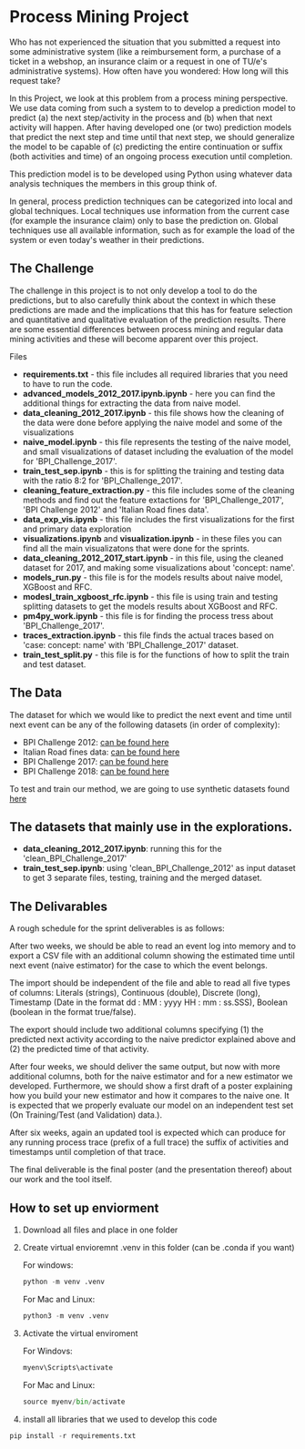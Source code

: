 # Process Mining Project

Who has not experienced the situation that you submitted a request into some administrative system (like a reimbursement form, a purchase of a ticket in a webshop, an insurance claim or a request in one of TU/e's administrative systems). How often have you wondered: How long will this request take? 

In this Project, we look at this problem from a process mining perspective. We use data coming from such a system to to develop a prediction model to predict (a) the next step/activity in the process and (b) when that next activity will happen. After having developed one (or two) prediction models that predict the next step and time until that next step, we should generalize the model to be capable of (c) predicting the entire continuation or suffix (both activities and time) of an ongoing process execution until completion.

This prediction model is to be developed using Python using whatever data analysis techniques the members in this group think of.

In general, process prediction techniques can be categorized into local and global techniques. Local techniques use information from the current case (for example the insurance claim) only to base the prediction on. Global techniques use all available information, such as for example the load of the system or even today's weather in their predictions. 

## The Challenge

The challenge in this project is to not only develop a tool to do the predictions, but to also carefully think about the context in which these predictions are made and the implications that this has for feature selection and quantitative and qualitative evaluation of the prediction results. There are some essential differences between process mining and regular data mining activities and these will become apparent over this project.

 Files

- **requirements.txt** - this file includes all required libraries that you need to have to run the code.
- **advanced_models_2012_2017.ipynb.ipynb** - here you can find the additional things for extracting the data from naive model.
- **data_cleaning_2012_2017.ipynb** - this file shows how the cleaning of the data were done before applying the naive model and some of the visualizations
- **naive_model.ipynb** - this file represents the testing of the naive model, and small visualizations of dataset including the evaluation of the model for 'BPI_Challenge_2017'.
- **train_test_sep.ipynb** - this is for splitting the training and testing data with the ratio 8:2 for 'BPI_Challenge_2017'.
- **cleaning_feature_extraction.py** - this file includes some of the cleaning methods and find out the feature extactions for 'BPI_Challenge_2017', 'BPI Challenge 2012' and 'Italian Road fines data'.
- **data_exp_vis.ipynb** - this file includes the first visualizations for the first and primary data exploration
- **visualizations.ipynb** and **visualization.ipynb** - in these files you can find all the main visualizatons that were done for the sprints.
- **data_cleaning_2012_2017_start.ipynb** - in this file, using the cleaned dataset for 2017, and making some visualizations about 'concept: name'.
- **models_run.py** - this file is for the models results about naive model, XGBoost and RFC.
- **modesl_train_xgboost_rfc.ipynb** - this file is using train and testing splitting datasets to get the models results about XGBoost and RFC.
- **pm4py_work.ipynb** - this file is for finding the process tress about 'BPI_Challenge_2017'.
- **traces_extraction.ipynb** - this file finds the actual traces based on 'case: concept: name' with 'BPI_Challenge_2017' dataset.
- **train_test_split.py** - this file is for the functions of how to split the train and test dataset.


## The Data

The dataset for which we would like to predict the next event and time until next event can be any of the following datasets (in order of complexity):

- BPI Challenge 2012: [can be found here](https://doi.org/10.4121/uuid:3926db30-f712-4394-aebc-75976070e91f)
- Italian Road fines data: [can be found here](https://doi.org/10.4121/uuid:270fd440-1057-4fb9-89a9-b699b47990f5)
- BPI Challenge 2017: [can be found here](https://doi.org/10.4121/uuid:5f3067df-f10b-45da-b98b-86ae4c7a310b)
- BPI Challenge 2018: [can be found here](https://doi.org/10.4121/uuid:3301445f-95e8-4ff0-98a4-901f1f204972)

To test and train our method, we are going to use synthetic datasets found [here](https://data.4tu.nl/search?q=:keyword:%20%22real%20life%20event%20logs%22)

## The datasets that mainly use in the explorations.
- **data_cleaning_2012_2017.ipynb**: running this for the 'clean_BPI_Challenge_2017'
- **train_test_sep.ipynb**: using 'clean_BPI_Challenge_2012' as input dataset to get 3 separate files, testing, training and the merged dataset.


## The Delivarables 

A rough schedule for the sprint deliverables is as follows:

After two weeks, we should be able to read an event log into memory and to export a CSV file with an additional column showing the estimated time until next event (naive estimator) for the case to which the event belongs.

The import should be independent of the file and able to read all five types of columns: Literals (strings), Continuous (double), Discrete (long), Timestamp (Date in the format dd : MM : yyyy HH : mm : ss.SSS), Boolean (boolean in the format true/false). 

The export should include two additional columns specifying (1) the predicted next activity according to the naive predictor explained above and (2) the predicted time of that activity.

After four weeks, we should deliver the same output, but now with more additional columns, both for the naive estimator and for a new estimator we developed. Furthermore, we should show a first draft of a poster explaining how you build your new estimator and how it compares to the naive one. It is expected that we properly evaluate our model on an independent test set (On Training/Test (and Validation) data.).

After six weeks, again an updated tool is expected which can produce for any running process trace (prefix of a full trace) the suffix of activities and timestamps until completion of that trace. 

The final deliverable is the final poster (and the presentation thereof) about our work and the tool itself.

## How to set up enviorment

1. Download all files and place in one folder
2. Create virtual envioremnt .venv in this folder (can be .conda if you want)
   
   For windows:
   ```python
   python -m venv .venv
   ```
   For Mac and Linux:
   ```python
   python3 -m venv .venv
   ```
3. Activate the virtual enviroment
   
   For Windovs:
   ```python
   myenv\Scripts\activate
   ```
   For Mac and Linux:
   ```python
   source myenv/bin/activate
   ```
4. install all libraries that we used to develop this code
  ```python
  pip install -r requirements.txt
  ```

